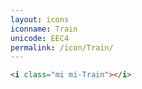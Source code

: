 ```yaml
---
layout: icons
iconname: Train
unicode: EEC4
permalink: /icon/Train/
---
```


``` html
<i class="mi mi-Train"></i>
```
